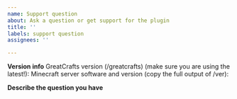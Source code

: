 ```yaml
---
name: Support question
about: Ask a question or get support for the plugin
title: ''
labels: support question
assignees: ''

---
```


**Version info**
GreatCrafts version (/greatcrafts) (make sure you are using the latest!):
Minecraft server software and version (copy the full output of /ver):

**Describe the question you have**
